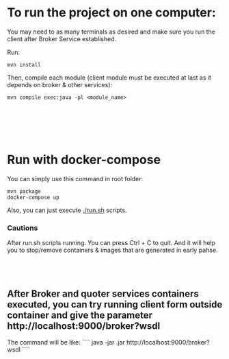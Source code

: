 <h1>To run the project on one computer:</h1>
You may need to as many terminals as desired and make sure you run the client after Broker Service established.

Run:
````
mvn install
````

Then, compile each module (client module must be executed at last as it depends on broker & other services):
````
mvn compile exec:java -pl <module_name>
````
<br><br>
<br><br>
<h1>Run with docker-compose</h1>
You can simply use this command in root folder:

````
mvn package
docker-compose up
````
Also, you can just execute [./run.sh](run.sh) scripts.<br>

<h3>Cautions</h3>
After run.sh scripts running. You can press Ctrl + C to quit. And it will help you to stop/remove containers & images that are generated in early pahse.
<br><br>
<br><br>
<h2> After Broker and quoter services containers executed, you can try running client form outside container
and give the parameter http://localhost:9000/broker?wsdl </h2>
The command will be like:
````
java -jar <client-with-dependency>.jar http://localhost:9000/broker?wsdl
````